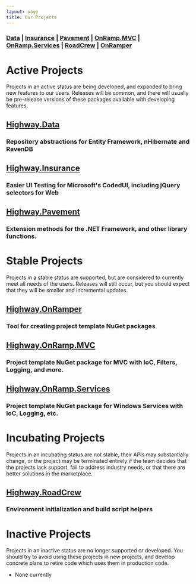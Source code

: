 ```yaml
---
layout: page
title: Our Projects
---
```


### [Data] | [Insurance] | [Pavement] | [OnRamp.MVC][MVC] | [OnRamp.Services][Services] | [RoadCrew] | [OnRamper]

# Active Projects

Projects in an active status are being developed, and expanded to bring new features to our users.  Releases will be common, and there will usually be pre-release versions of these packages available with developing features.

## [Highway.Data][Data]
### Repository abstractions for Entity Framework, nHibernate and RavenDB
## [Highway.Insurance][Insurance]
### Easier UI Testing for Microsoft's CodedUI, including jQuery selectors for Web
## [Highway.Pavement][Pavement]
### Extension methods for the .NET Framework, and other library functions.

# Stable Projects

Projects in a stable status are supported, but are considered to currently meet all needs of the users.  Releases will still occur, but you should expect that they will be smaller and incremental updates.

## [Highway.OnRamper][OnRamper]
### Tool for creating project template NuGet packages
## [Highway.OnRamp.MVC][MVC]
### Project template NuGet package for MVC with IoC, Filters, Logging, and more.
## [Highway.OnRamp.Services][Services]
### Project template NuGet package for Windows Services with IoC, Logging, etc.

# Incubating Projects

Projects in an incubating status are not stable, their APIs may substantially change, or the project may be terminated entirely if the team decides that the projects lack support, fail to address industry needs, or that there are better solutions in the marketplace.

## [Highway.RoadCrew][RoadCrew]
### Environment initialization and build script helpers

# Inactive Projects

Projects in an inactive status are no longer supported or developed.  You should try to avoid using these projects in new projects, and develop concrete plans to retire code which uses them in production code.

* None currently


[Data]:				/projects/data/
[Insurance]:		/projects/insurance/
[OnRamper]:			/projects/onramper/
[MVC]:				/projects/onramp-mvc/
[Services]:			/projects/onramp-services/
[Pavement]:			/projects/pavement/
[RoadCrew]:			/projects/roadcrew/
